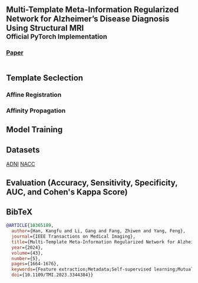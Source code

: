 ## Multi-Template Meta-Information Regularized Network for Alzheimer’s Disease Diagnosis Using Structural MRI<br><sub>Official PyTorch Implementation</sub> 
### [Paper](https://ieeexplore.ieee.org/document/10365189) 
<a href="/framework.pdf" class="image fit"><img src="images/marr_pic.jpg" alt=""></a>
## Template Seclection

### Affine Registration
### Affinity Propagation 

## Model Training

## Datasets
[ADNI](https://ida.loni.usc.edu)
[NACC](https://naccdata.org/)

## Evaluation (Accuracy, Sensitivity, Specificity, AUC, and Cohen's Kappa Score)

## BibTeX

```bibtex
@ARTICLE{10365189,
  author={Han, Kangfu and Li, Gang and Fang, Zhiwen and Yang, Feng},
  journal={IEEE Transactions on Medical Imaging}, 
  title={Multi-Template Meta-Information Regularized Network for Alzheimer’s Disease Diagnosis Using Structural MRI}, 
  year={2024},
  volume={43},
  number={5},
  pages={1664-1676},
  keywords={Feature extraction;Metadata;Self-supervised learning;Mutual information;Alzheimer's disease;Aging;Minimization;Alzheimer’s disease;multi-template;meta-information;mutual information},
  doi={10.1109/TMI.2023.3344384}}
```
